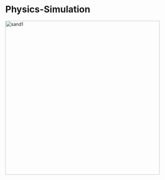 # Physics-Simulation
<img width="483" alt="sand1" src="https://user-images.githubusercontent.com/31792170/173203009-ce7dba54-b1a0-45be-b66a-5da22430fd2c.png">
